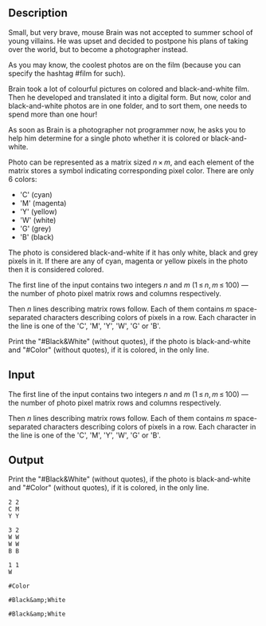 ## Description

<div><p>Small, but very brave, mouse Brain was not accepted to summer school of young villains. He was upset and decided to postpone his plans of taking over the world, but to become a photographer instead.</p><p>As you may know, the coolest photos are on the film (because you can specify the hashtag #film for such).</p><p>Brain took a lot of colourful pictures on colored and black-and-white film. Then he developed and translated it into a digital form. But now, color and black-and-white photos are in one folder, and to sort them, one needs to spend more than one hour!</p><p>As soon as Brain is a photographer not programmer now, he asks you to help him determine for a <span class="tex-font-style-bf">single</span> photo whether it is colored or black-and-white.</p><p>Photo can be represented as a matrix sized <span class="tex-span"><i>n</i> × <i>m</i></span>, and each element of the matrix stores a symbol indicating corresponding pixel color. There are only <span class="tex-span">6</span> colors: </p><ul> <li> 'C' (cyan)</li><li> 'M' (magenta)</li><li> 'Y' (yellow)</li><li> 'W' (white)</li><li> 'G' (grey)</li><li> 'B' (black) </li></ul><p>The photo is considered black-and-white if it has only white, black and grey pixels in it. If there are any of cyan, magenta or yellow pixels in the photo then it is considered colored.</p></div><div class="input-specification"><p>The first line of the input contains two integers <span class="tex-span"><i>n</i></span> and <span class="tex-span"><i>m</i></span> (<span class="tex-span">1 ≤ <i>n</i>, <i>m</i> ≤ 100</span>)&nbsp;— the number of photo pixel matrix rows and columns respectively.</p><p>Then <span class="tex-span"><i>n</i></span> lines describing matrix rows follow. Each of them contains <span class="tex-span"><i>m</i></span> space-separated characters describing colors of pixels in a row. Each character in the line is one of the 'C', 'M', 'Y', 'W', 'G' or 'B'.</p></div><div class="output-specification"><p>Print the "#Black&amp;White" (without quotes), if the photo is black-and-white and "#Color" (without quotes), if it is colored, in the only line.</p></div>

## Input

<p>The first line of the input contains two integers <span class="tex-span"><i>n</i></span> and <span class="tex-span"><i>m</i></span> (<span class="tex-span">1 ≤ <i>n</i>, <i>m</i> ≤ 100</span>)&nbsp;— the number of photo pixel matrix rows and columns respectively.</p><p>Then <span class="tex-span"><i>n</i></span> lines describing matrix rows follow. Each of them contains <span class="tex-span"><i>m</i></span> space-separated characters describing colors of pixels in a row. Each character in the line is one of the 'C', 'M', 'Y', 'W', 'G' or 'B'.</p>

## Output

<p>Print the "#Black&amp;White" (without quotes), if the photo is black-and-white and "#Color" (without quotes), if it is colored, in the only line.</p>





```input1
2 2
C M
Y Y

```




```input2
3 2
W W
W W
B B

```




```input3
1 1
W

```




```output1
#Color
```




```output2
#Black&amp;White
```




```output3
#Black&amp;White
```


